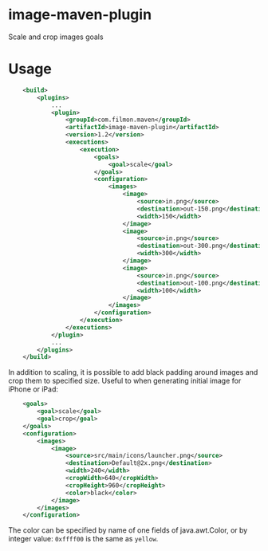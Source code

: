 image-maven-plugin
==================

Scale and crop images goals


Usage
==================

```xml
    <build>
        <plugins>
            ...
            <plugin>
                <groupId>com.filmon.maven</groupId>
                <artifactId>image-maven-plugin</artifactId>
                <version>1.2</version>
                <executions>
                    <execution>
                        <goals>
                            <goal>scale</goal>
                        </goals>
                        <configuration>
                            <images>
                                <image>
                                    <source>in.png</source>
                                    <destination>out-150.png</destination>
                                    <width>150</width>
                                </image>
                                <image>
                                    <source>in.png</source>
                                    <destination>out-300.png</destination>
                                    <width>300</width>
                                </image>
                                <image>
                                    <source>in.png</source>
                                    <destination>out-100.png</destination>
                                    <width>100</width>
                                </image>
                            </images>
                        </configuration>
                    </execution>
                </executions>
            </plugin>
            ...
        </plugins>
    </build>
```

In addition to scaling, it is possible to add black padding around images 
and crop them to specified size. Useful to when generating initial 
image for iPhone or iPad:

```xml
    <goals>
        <goal>scale</goal>
        <goal>crop</goal>
    </goals>
    <configuration>
        <images>
            <image>
                <source>src/main/icons/launcher.png</source>
                <destination>Default@2x.png</destination>
                <width>240</width>
                <cropWidth>640</cropWidth>
                <cropHeight>960</cropHeight>
                <color>black</color>
            </image>
        </images>
    </configuration>
```

The color can be specified by name of one fields of java.awt.Color,
or by integer value: `0xffff00` is the same as `yellow`.
